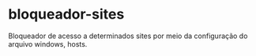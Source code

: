 # bloqueador-sites
Bloqueador de acesso a determinados sites por meio da configuração do arquivo windows, hosts.
